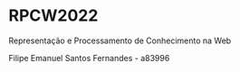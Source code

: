 # RPCW2022

Representação e Processamento de Conhecimento na Web

Filipe Emanuel Santos Fernandes - a83996
